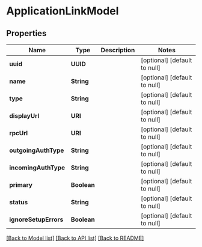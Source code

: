 # ApplicationLinkModel
## Properties

| Name | Type | Description | Notes |
|------------ | ------------- | ------------- | -------------|
| **uuid** | **UUID** |  | [optional] [default to null] |
| **name** | **String** |  | [optional] [default to null] |
| **type** | **String** |  | [optional] [default to null] |
| **displayUrl** | **URI** |  | [optional] [default to null] |
| **rpcUrl** | **URI** |  | [optional] [default to null] |
| **outgoingAuthType** | **String** |  | [optional] [default to null] |
| **incomingAuthType** | **String** |  | [optional] [default to null] |
| **primary** | **Boolean** |  | [optional] [default to null] |
| **status** | **String** |  | [optional] [default to null] |
| **ignoreSetupErrors** | **Boolean** |  | [optional] [default to null] |

[[Back to Model list]](../README.md#documentation-for-models) [[Back to API list]](../README.md#documentation-for-api-endpoints) [[Back to README]](../README.md)

